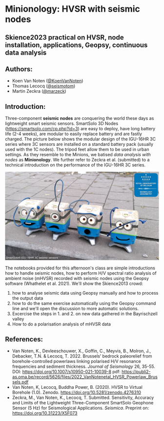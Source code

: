 # Minionology: HVSR with seismic nodes
## Skience2023 practical on HVSR, node installation, applications, Geopsy, continuous data analysis

## Authors:
* Koen Van Noten ([@KoenVanNoten](https://github.com/KoenVanNoten))
* Thomas Lecocq ([@seismotom](https://github.com/ThomasLecocq))
* Martin Zeckra ([@marzeck](https://github.com/marzeck))

## Introduction:
Three-component __seismic nodes__ are conquering the world these days as lightweight smart seismic sensors. SmartSolo 3D Nodes (https://smartsolo.com/cp.php?id=3) are easy to deploy, have long battery life (2-4 weeks), are modular to easily replace battery and are fastly charged. The picture below shows the modular design of the IGU-16HR 3C series where 3C sensors are installed on a standard battery pack (usually used with the 1C nodes). The tripod feet allow them to be used in urban settings. As they resemble to the Minions, we batised _data analysis with nodes_ as __Minionology__. We further refer to Zeckra et al. (submitted) to a technical introduction on the performance of the IGU-16HR 3C series. 

<p align="center">
  <img src="Figures/Minions Seismology.be.jpg" width=600></img>
</p>

The notebooks provided for this afternoon's class are simple introductions how to handle seismic nodes, how to perform H/V spectral ratio analysis of ambient noise (mHVSR) recorded with seismic nodes using the Geopsy software (Whathelet et al. 2021). We'll  show the Skience2013 crowd:
1. how to analyse seismic data using Geopsy manually and how to process the output data
2. how to do the same exercise automatically using the Geopsy command line and we'll open the discussion to more automatic solutions. 
3. Excercise the steps in 1. and 2. on new data gathered in the Bayrischzell valley
4. How to do a polarisation analysis of mHVSR data 

## References:
* Van Noten, K., Devleeschouwer, X., Goffin, C., Meyvis, B., Molron, J., Debacker, T.N. & Lecocq, T. 2022. Brussels’ bedrock paleorelief from borehole-controlled powerlaws linking polarised H/V resonance frequencies and sediment thickness. _Journal of Seismology_ 26, 35-55. DOI: https://doi.org/10.1007/s10950-021-10039-8 pdf: https://publi2-as.oma.be/record/5626/files/2022_VanNotenetal_HVSR_Powerlaw_Brussels.pdf 
* Van Noten, K, Lecocq, Buddha Power, B. (2020). HVSR to Virtual Borehole (1.0). Zenodo. https://doi.org/10.5281/zenodo.4276310
* Zeckra, M., Van Noten, K., Lecocq, T. Submitted. Sensitivity, Accuracy and Limits of the Lightweight Three-Component SmartSolo Geophone Sensor (5 Hz) for Seismological Applications. _Seismica_. Preprint on: https://doi.org/10.31223/X5F073
